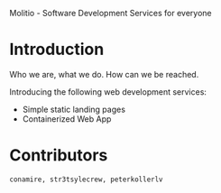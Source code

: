 Molitio - Software Development Services for everyone

# Introduction 
Who we are, what we do.
How can we be reached.

Introducing the following web development services:
- Simple static landing pages
- Containerized Web App

# Contributors
    conamire, str3tsylecrew, peterkollerlv 
